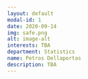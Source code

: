 ```yaml
---
layout: default
modal-id: 1
date: 2020-09-14
img: safe.png
alt: image-alt
interests: TBA
department: Statistics
name: Petros Dellaportas
description: TBA
---
```

